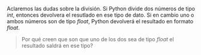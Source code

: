 Aclaremos las dudas sobre la división.
Si Python divide dos números de tipo _int_, entonces devolvera el resutlado en ese tipo de dato.
Si en cambio uno o ambos números son de tipo _float_, Python devolverá el resultado en formato _float_.

> Por qué creen que son que uno de los dos sea de tipo _float_ el resultado saldrá en ese tipo?
